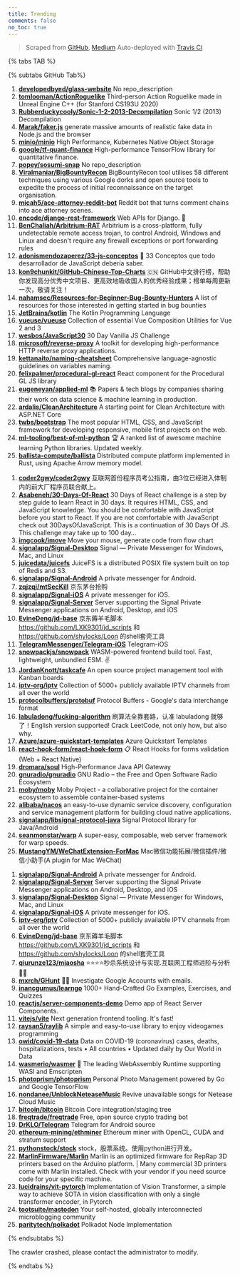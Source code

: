 ```yaml
---
title: Trending
comments: false
no_toc: true
---
```


> Scraped from [GitHub](https://github.com/trending), [Medium](https://medium.com/topic/popular)
Auto-deployed with [Travis Ci](https://travis-ci.org/)

{% tabs TAB %}
<!-- tab GitHub -->
{% subtabs GitHub Tab%}
<!-- tab Daily -->
1. [**developedbyed/glass-website**](https://github.com/developedbyed/glass-website)
No repo_description
2. [**tomlooman/ActionRoguelike**](https://github.com/tomlooman/ActionRoguelike)
Third-person Action Roguelike made in Unreal Engine C++ (for Stanford CS193U 2020)
3. [**Rubberduckycooly/Sonic-1-2-2013-Decompilation**](https://github.com/Rubberduckycooly/Sonic-1-2-2013-Decompilation)
Sonic 1/2 (2013) Decompilation
4. [**Marak/faker.js**](https://github.com/Marak/faker.js)
generate massive amounts of realistic fake data in Node.js and the browser
5. [**minio/minio**](https://github.com/minio/minio)
High Performance, Kubernetes Native Object Storage
6. [**google/tf-quant-finance**](https://github.com/google/tf-quant-finance)
High-performance TensorFlow library for quantitative finance.
7. [**popey/sosumi-snap**](https://github.com/popey/sosumi-snap)
No repo_description
8. [**Viralmaniar/BigBountyRecon**](https://github.com/Viralmaniar/BigBountyRecon)
BigBountyRecon tool utilises 58 different techniques using various Google dorks and open source tools to expedite the process of initial reconnaissance on the target organisation.
9. [**micah5/ace-attorney-reddit-bot**](https://github.com/micah5/ace-attorney-reddit-bot)
Reddit bot that turns comment chains into ace attorney scenes.
10. [**encode/django-rest-framework**](https://github.com/encode/django-rest-framework)
Web APIs for Django. 🎸
11. [**BenChaliah/Arbitrium-RAT**](https://github.com/BenChaliah/Arbitrium-RAT)
Arbitrium is a cross-platform, fully undetectable remote access trojan, to control Android, Windows and Linux and doesn't require any firewall exceptions or port forwarding rules
12. [**adonismendozaperez/33-js-conceptos**](https://github.com/adonismendozaperez/33-js-conceptos)
📜 33 Conceptos que todo desarrollador de JavaScript debería saber.
13. [**kon9chunkit/GitHub-Chinese-Top-Charts**](https://github.com/kon9chunkit/GitHub-Chinese-Top-Charts)
🇨🇳 GitHub中文排行榜，帮助你发现高分优秀中文项目、更高效地吸收国人的优秀经验成果；榜单每周更新一次，敬请关注！
14. [**nahamsec/Resources-for-Beginner-Bug-Bounty-Hunters**](https://github.com/nahamsec/Resources-for-Beginner-Bug-Bounty-Hunters)
A list of resources for those interested in getting started in bug bounties
15. [**JetBrains/kotlin**](https://github.com/JetBrains/kotlin)
The Kotlin Programming Language
16. [**vueuse/vueuse**](https://github.com/vueuse/vueuse)
Collection of essential Vue Composition Utilities for Vue 2 and 3
17. [**wesbos/JavaScript30**](https://github.com/wesbos/JavaScript30)
30 Day Vanilla JS Challenge
18. [**microsoft/reverse-proxy**](https://github.com/microsoft/reverse-proxy)
A toolkit for developing high-performance HTTP reverse proxy applications.
19. [**kettanaito/naming-cheatsheet**](https://github.com/kettanaito/naming-cheatsheet)
Comprehensive language-agnostic guidelines on variables naming.
20. [**felixpalmer/procedural-gl-react**](https://github.com/felixpalmer/procedural-gl-react)
React component for the Procedural GL JS library
21. [**eugeneyan/applied-ml**](https://github.com/eugeneyan/applied-ml)
📚 Papers & tech blogs by companies sharing their work on data science & machine learning in production.
22. [**ardalis/CleanArchitecture**](https://github.com/ardalis/CleanArchitecture)
A starting point for Clean Architecture with ASP.NET Core
23. [**twbs/bootstrap**](https://github.com/twbs/bootstrap)
The most popular HTML, CSS, and JavaScript framework for developing responsive, mobile first projects on the web.
24. [**ml-tooling/best-of-ml-python**](https://github.com/ml-tooling/best-of-ml-python)
🏆 A ranked list of awesome machine learning Python libraries. Updated weekly.
25. [**ballista-compute/ballista**](https://github.com/ballista-compute/ballista)
Distributed compute platform implemented in Rust, using Apache Arrow memory model.
<!-- endtab -->
<!-- tab Weekly -->
1. [**coder2gwy/coder2gwy**](https://github.com/coder2gwy/coder2gwy)
互联网首份程序员考公指南，由3位已经进入体制内的前大厂程序员联合献上。
2. [**Asabeneh/30-Days-Of-React**](https://github.com/Asabeneh/30-Days-Of-React)
30 Days of React challenge is a step by step guide to learn React in 30 days. It requires HTML, CSS, and JavaScript knowledge. You should be comfortable with JavaScript before you start to React. If you are not comfortable with JavaScript check out 30DaysOfJavaScript. This is a continuation of 30 Days Of JS. This challenge may take up to 100 day…
3. [**imgcook/imove**](https://github.com/imgcook/imove)
Move your mouse, generate code from flow chart
4. [**signalapp/Signal-Desktop**](https://github.com/signalapp/Signal-Desktop)
Signal — Private Messenger for Windows, Mac, and Linux
5. [**juicedata/juicefs**](https://github.com/juicedata/juicefs)
JuiceFS is a distributed POSIX file system built on top of Redis and S3.
6. [**signalapp/Signal-Android**](https://github.com/signalapp/Signal-Android)
A private messenger for Android.
7. [**zqjzqj/mtSecKill**](https://github.com/zqjzqj/mtSecKill)
京东茅台抢购
8. [**signalapp/Signal-iOS**](https://github.com/signalapp/Signal-iOS)
A private messenger for iOS.
9. [**signalapp/Signal-Server**](https://github.com/signalapp/Signal-Server)
Server supporting the Signal Private Messenger applications on Android, Desktop, and iOS
10. [**EvineDeng/jd-base**](https://github.com/EvineDeng/jd-base)
京东薅羊毛脚本 https://github.com/LXK9301/jd_scripts 和 https://github.com/shylocks/Loon 的shell套壳工具
11. [**TelegramMessenger/Telegram-iOS**](https://github.com/TelegramMessenger/Telegram-iOS)
Telegram-iOS
12. [**snowpackjs/snowpack**](https://github.com/snowpackjs/snowpack)
WASM-powered frontend build tool. Fast, lightweight, unbundled ESM. ✌️
13. [**JordanKnott/taskcafe**](https://github.com/JordanKnott/taskcafe)
An open source project management tool with Kanban boards
14. [**iptv-org/iptv**](https://github.com/iptv-org/iptv)
Collection of 5000+ publicly available IPTV channels from all over the world
15. [**protocolbuffers/protobuf**](https://github.com/protocolbuffers/protobuf)
Protocol Buffers - Google's data interchange format
16. [**labuladong/fucking-algorithm**](https://github.com/labuladong/fucking-algorithm)
刷算法全靠套路，认准 labuladong 就够了！English version supported! Crack LeetCode, not only how, but also why.
17. [**Azure/azure-quickstart-templates**](https://github.com/Azure/azure-quickstart-templates)
Azure Quickstart Templates
18. [**react-hook-form/react-hook-form**](https://github.com/react-hook-form/react-hook-form)
📋 React Hooks for forms validation (Web + React Native)
19. [**dromara/soul**](https://github.com/dromara/soul)
High-Performance Java API Gateway
20. [**gnuradio/gnuradio**](https://github.com/gnuradio/gnuradio)
GNU Radio – the Free and Open Software Radio Ecosystem
21. [**moby/moby**](https://github.com/moby/moby)
Moby Project - a collaborative project for the container ecosystem to assemble container-based systems
22. [**alibaba/nacos**](https://github.com/alibaba/nacos)
an easy-to-use dynamic service discovery, configuration and service management platform for building cloud native applications.
23. [**signalapp/libsignal-protocol-java**](https://github.com/signalapp/libsignal-protocol-java)
Signal Protocol library for Java/Android
24. [**seanmonstar/warp**](https://github.com/seanmonstar/warp)
A super-easy, composable, web server framework for warp speeds.
25. [**MustangYM/WeChatExtension-ForMac**](https://github.com/MustangYM/WeChatExtension-ForMac)
Mac微信功能拓展/微信插件/微信小助手(A plugin for Mac WeChat)
<!-- endtab -->
<!-- tab Monthly -->
1. [**signalapp/Signal-Android**](https://github.com/signalapp/Signal-Android)
A private messenger for Android.
2. [**signalapp/Signal-Server**](https://github.com/signalapp/Signal-Server)
Server supporting the Signal Private Messenger applications on Android, Desktop, and iOS
3. [**signalapp/Signal-Desktop**](https://github.com/signalapp/Signal-Desktop)
Signal — Private Messenger for Windows, Mac, and Linux
4. [**signalapp/Signal-iOS**](https://github.com/signalapp/Signal-iOS)
A private messenger for iOS.
5. [**iptv-org/iptv**](https://github.com/iptv-org/iptv)
Collection of 5000+ publicly available IPTV channels from all over the world
6. [**EvineDeng/jd-base**](https://github.com/EvineDeng/jd-base)
京东薅羊毛脚本 https://github.com/LXK9301/jd_scripts 和 https://github.com/shylocks/Loon 的shell套壳工具
7. [**qiurunze123/miaosha**](https://github.com/qiurunze123/miaosha)
⭐⭐⭐⭐秒杀系统设计与实现.互联网工程师进阶与分析🙋🐓
8. [**mxrch/GHunt**](https://github.com/mxrch/GHunt)
🕵️‍♂️ Investigate Google Accounts with emails.
9. [**inancgumus/learngo**](https://github.com/inancgumus/learngo)
1000+ Hand-Crafted Go Examples, Exercises, and Quizzes
10. [**reactjs/server-components-demo**](https://github.com/reactjs/server-components-demo)
Demo app of React Server Components.
11. [**vitejs/vite**](https://github.com/vitejs/vite)
Next generation frontend tooling. It's fast!
12. [**raysan5/raylib**](https://github.com/raysan5/raylib)
A simple and easy-to-use library to enjoy videogames programming
13. [**owid/covid-19-data**](https://github.com/owid/covid-19-data)
Data on COVID-19 (coronavirus) cases, deaths, hospitalizations, tests • All countries • Updated daily by Our World in Data
14. [**wasmerio/wasmer**](https://github.com/wasmerio/wasmer)
🚀 The leading WebAssembly Runtime supporting WASI and Emscripten
15. [**photoprism/photoprism**](https://github.com/photoprism/photoprism)
Personal Photo Management powered by Go and Google TensorFlow
16. [**nondanee/UnblockNeteaseMusic**](https://github.com/nondanee/UnblockNeteaseMusic)
Revive unavailable songs for Netease Cloud Music
17. [**bitcoin/bitcoin**](https://github.com/bitcoin/bitcoin)
Bitcoin Core integration/staging tree
18. [**freqtrade/freqtrade**](https://github.com/freqtrade/freqtrade)
Free, open source crypto trading bot
19. [**DrKLO/Telegram**](https://github.com/DrKLO/Telegram)
Telegram for Android source
20. [**ethereum-mining/ethminer**](https://github.com/ethereum-mining/ethminer)
Ethereum miner with OpenCL, CUDA and stratum support
21. [**pythonstock/stock**](https://github.com/pythonstock/stock)
stock，股票系统。使用python进行开发。
22. [**MarlinFirmware/Marlin**](https://github.com/MarlinFirmware/Marlin)
Marlin is an optimized firmware for RepRap 3D printers based on the Arduino platform. | Many commercial 3D printers come with Marlin installed. Check with your vendor if you need source code for your specific machine.
23. [**lucidrains/vit-pytorch**](https://github.com/lucidrains/vit-pytorch)
Implementation of Vision Transformer, a simple way to achieve SOTA in vision classification with only a single transformer encoder, in Pytorch
24. [**tootsuite/mastodon**](https://github.com/tootsuite/mastodon)
Your self-hosted, globally interconnected microblogging community
25. [**paritytech/polkadot**](https://github.com/paritytech/polkadot)
Polkadot Node Implementation
<!-- endtab -->
{% endsubtabs %}
<!-- endtab -->
<!-- tab Medium -->
The crawler crashed, please contact the administrator to modify.
<!-- endtab -->
{% endtabs %}
